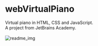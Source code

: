# webVirtualPiano
Virtual piano in HTML, CSS and JavaScript.  
A project from JetBrains Academy.  
<br/>
![readme_img](https://user-images.githubusercontent.com/19840477/184560912-2f239ed2-41e1-4e90-b994-18c152ff7f58.png)
